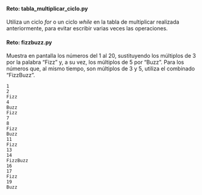 #### Reto: tabla_multiplicar_ciclo.py

Utiliza un ciclo *for* o un ciclo *while* en la tabla de multiplicar realizada anteriormente, para evitar escribir varias veces las operaciones.

#### Reto: fizzbuzz.py

Muestra en pantalla los números del 1 al 20, sustituyendo los múltiplos de 3 por la palabra “Fizz” y, a su vez, los múltiplos de 5 por “Buzz”. Para los números que, al mismo tiempo, son múltiplos de 3 y 5, utiliza el combinado “FizzBuzz”.


```
1
2
Fizz
4
Buzz
Fizz
7
8
Fizz
Buzz
11
Fizz
13
14
FizzBuzz
16
17
Fizz
19
Buzz
```
